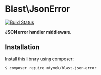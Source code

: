Blast\JsonError
===============

[![Build Status](https://travis-ci.org/mtymek/blast-json-error.svg?branch=master)](https://travis-ci.org/mtymek/blast-json-error)

**JSON error handler middleware.**

## Installation

Install this library using composer:

```
$ composer require mtymek/blast-json-error
```

